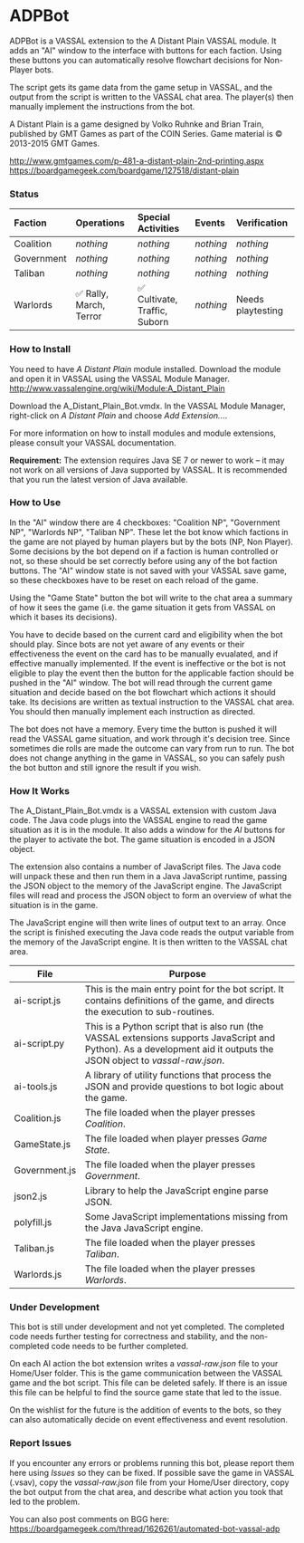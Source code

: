 # ADPBot

ADPBot is a VASSAL extension to the A Distant Plain VASSAL module. It adds an "AI" window to the interface with buttons for each faction. Using these buttons you can automatically resolve flowchart decisions for Non-Player bots.

The script gets its game data from the game setup in VASSAL, and the output from the script is written to the VASSAL chat area. The player(s) then manually implement the instructions from the bot.

A Distant Plain is a game designed by Volko Ruhnke and Brian Train, published by GMT Games as part of the COIN Series. Game material is &copy; 2013-2015 GMT Games.

http://www.gmtgames.com/p-481-a-distant-plain-2nd-printing.aspx
https://boardgamegeek.com/boardgame/127518/distant-plain

### Status

| Faction | Operations | Special Activities | Events | Verification
| :-- | :-- | :-- | :-- | :--
| Coalition  | _nothing_ | _nothing_ | _nothing_ | _nothing_
| Government | _nothing_ | _nothing_ | _nothing_ | _nothing_
| Taliban    | _nothing_ | _nothing_ | _nothing_ | _nothing_
| Warlords   | :white_check_mark: Rally, March, Terror | :white_check_mark: Cultivate, Traffic, Suborn | _nothing_ | Needs playtesting

### How to Install

You need to have _A Distant Plain_ module installed. Download the module and open it in VASSAL using the VASSAL Module Manager.
http://www.vassalengine.org/wiki/Module:A_Distant_Plain

Download the A_Distant_Plain_Bot.vmdx. In the VASSAL Module Manager, right-click on _A Distant Plain_ and choose _Add Extension..._.

For more information on how to install modules and module extensions, please consult your VASSAL documentation.

**Requirement:** The extension requires Java SE 7 or newer to work – it may not work on all versions of Java supported by VASSAL. It is recommended that you run the latest version of Java available.

### How to Use

In the "AI" window there are 4 checkboxes: "Coalition NP", "Government NP", "Warlords NP", "Taliban NP". These let the bot know which factions in the game are not played by human players but by the bots (NP, Non Player). Some decisions by the bot depend on if a faction is human controlled or not, so these should be set correctly before using any of the bot faction buttons. The "AI" window state is not saved with your VASSAL save game, so these checkboxes have to be reset on each reload of the game.

Using the "Game State" button the bot will write to the chat area a summary of how it sees the game (i.e. the game situation it gets from VASSAL on which it bases its decisions).

You have to decide based on the current card and eligibility when the bot should play. Since bots are not yet aware of any events or their effectiveness the event on the card has to be manually evualated, and if effective manually implemented. If the event is ineffective or the bot is not eligible to play the event then the button for the applicable faction should be pushed in the "AI" window. The bot will read through the current game situation and decide based on the bot flowchart which actions it should take. Its decisions are written as textual instruction to the VASSAL chat area. You should then manually implement each instruction as directed.

The bot does not have a memory. Every time the button is pushed it will read the VASSAL game situation, and work through it's decision tree. Since sometimes die rolls are made the outcome can vary from run to run. The bot does not change anything in the game in VASSAL, so you can safely push the bot button and still ignore the result if you wish.

### How It Works

The A_Distant_Plain_Bot.vmdx is a VASSAL extension with custom Java code. The Java code plugs into the VASSAL engine to read the game situation as it is in the module. It also adds a window for the _AI_ buttons for the player to activate the bot. The game situation is encoded in a JSON object.

The extension also contains a number of JavaScript files. The Java code will unpack these and then run them in a Java JavaScript runtime, passing the JSON object to the memory of the JavaScript engine. The JavaScript files will read and process the JSON object to form an overview of what the situation is in the game.

The JavaScript engine will then write lines of output text to an array. Once the script is finished executing the Java code reads the output variable from the memory of the JavaScript engine. It is then written to the VASSAL chat area.

| File | Purpose |
| --- | --- |
| ai-script.js | This is the main entry point for the bot script. It contains definitions of the game, and directs the execution to sub-routines.
| ai-script.py | This is a Python script that is also run (the VASSAL extensions supports JavaScript and Python). As a development aid it outputs the JSON object to _vassal-raw.json_.
| ai-tools.js | A library of utility functions that process the JSON and provide questions to bot logic about the game.
| Coalition.js | The file loaded when the player presses _Coalition_.
| GameState.js | The file loaded when player presses _Game State_.
| Government.js | The file loaded when the player presses _Government_.
| json2.js | Library to help the JavaScript engine parse JSON.
| polyfill.js | Some JavaScript implementations missing from the Java JavaScript engine.
| Taliban.js | The file loaded when the player presses _Taliban_.
| Warlords.js | The file loaded when the player presses _Warlords_.

### Under Development

This bot is still under development and not yet completed. The completed code needs further testing for correctness and stability, and the non-completed code needs to be further completed.

On each AI action the bot extension writes a _vassal-raw.json_ file to your Home/User folder. This is the game communication between the VASSAL game and the bot script. This file can be deleted safely. If there is an issue this file can be helpful to find the source game state that led to the issue.

On the wishlist for the future is the addition of events to the bots, so they can also automatically decide on event effectiveness and event resolution.

### Report Issues

If you encounter any errors or problems running this bot, please report them here using _Issues_ so they can be fixed. If possible save the game in VASSAL (.vsav), copy the _vassal-raw.json_ file from your Home/User directory, copy the bot output from the chat area, and describe what action you took that led to the problem.

You can also post comments on BGG here: https://boardgamegeek.com/thread/1626261/automated-bot-vassal-adp
